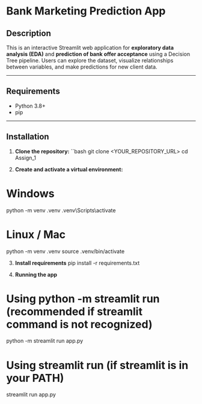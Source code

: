 # Bank Marketing Prediction App

## Description
This is an interactive Streamlit web application for **exploratory data analysis (EDA)** and **prediction of bank offer acceptance** using a Decision Tree pipeline. Users can explore the dataset, visualize relationships between variables, and make predictions for new client data.

---

## Requirements
- Python 3.8+
- pip

---

## Installation

1. **Clone the repository:**
``bash
git clone <YOUR_REPOSITORY_URL>
cd Assign_1

2. **Create and activate a virtual environment:**
# Windows
python -m venv .venv
.venv\Scripts\activate

# Linux / Mac
python -m venv .venv
source .venv/bin/activate

3. **Install requirements**
pip install -r requirements.txt

4. **Running the app**
# Using python -m streamlit run (recommended if streamlit command is not recognized)
python -m streamlit run app.py

# Using streamlit run (if streamlit is in your PATH)
streamlit run app.py

